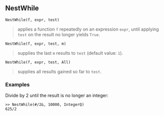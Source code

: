 ## NestWhile

```
NestWhile(f, expr, test)
```
> applies a function `f` repeatedly on an expression `expr`, until applying `test` on the result no longer yields `True`.

```
NestWhile(f, expr, test, m)
```
> supplies the last `m` results to `test` (default value: `1`).
	
```
NestWhile(f, expr, test, All)
```
> supplies all results gained so far to `test`.

### Examples

Divide by 2 until the result is no longer an integer:
``` 
>> NestWhile(#/2&, 10000, IntegerQ)
625/2
```
 




